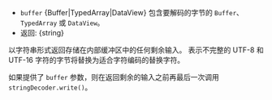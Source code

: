 <!-- YAML
added: v0.9.3
-->

* `buffer` {Buffer|TypedArray|DataView} 包含要解码的字节的 `Buffer`、`TypedArray` 或 `DataView`。
* 返回: {string}

以字符串形式返回存储在内部缓冲区中的任何剩余输入。 
表示不完整的 UTF-8 和 UTF-16 字符的字节将替换为适合字符编码的替换字符。

如果提供了 `buffer` 参数，则在返回剩余的输入之前再最后一次调用 `stringDecoder.write()`。

